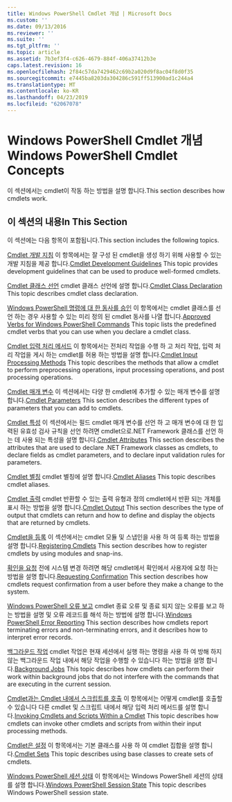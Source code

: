 ```yaml
---
title: Windows PowerShell Cmdlet 개념 | Microsoft Docs
ms.custom: ''
ms.date: 09/13/2016
ms.reviewer: ''
ms.suite: ''
ms.tgt_pltfrm: ''
ms.topic: article
ms.assetid: 7b3ef3f4-c626-4679-884f-406a37412b3e
caps.latest.revision: 16
ms.openlocfilehash: 2f84c57da7429462c69b2a020d9f8ac04f8d0f35
ms.sourcegitcommit: e7445ba8203da304286c591ff513900ad1c244a4
ms.translationtype: MT
ms.contentlocale: ko-KR
ms.lasthandoff: 04/23/2019
ms.locfileid: "62067078"
---
```

# <a name="windows-powershell-cmdlet-concepts"></a><span data-ttu-id="74ecb-102">Windows PowerShell Cmdlet 개념</span><span class="sxs-lookup"><span data-stu-id="74ecb-102">Windows PowerShell Cmdlet Concepts</span></span>

<span data-ttu-id="74ecb-103">이 섹션에서는 cmdlet이 작동 하는 방법을 설명 합니다.</span><span class="sxs-lookup"><span data-stu-id="74ecb-103">This section describes how cmdlets work.</span></span>

## <a name="in-this-section"></a><span data-ttu-id="74ecb-104">이 섹션의 내용</span><span class="sxs-lookup"><span data-stu-id="74ecb-104">In This Section</span></span>

<span data-ttu-id="74ecb-105">이 섹션에는 다음 항목이 포함됩니다.</span><span class="sxs-lookup"><span data-stu-id="74ecb-105">This section includes the following topics.</span></span>

<span data-ttu-id="74ecb-106">[Cmdlet 개발 지침](./cmdlet-development-guidelines.md) 이 항목에서는 잘 구성 된 cmdlet을 생성 하기 위해 사용할 수 있는 개발 지침을 제공 합니다.</span><span class="sxs-lookup"><span data-stu-id="74ecb-106">[Cmdlet Development Guidelines](./cmdlet-development-guidelines.md) This topic provides development guidelines that can be used to produce well-formed cmdlets.</span></span>

<span data-ttu-id="74ecb-107">[Cmdlet 클래스 선언](./cmdlet-class-declaration.md) cmdlet 클래스 선언에 설명 합니다.</span><span class="sxs-lookup"><span data-stu-id="74ecb-107">[Cmdlet Class Declaration](./cmdlet-class-declaration.md) This topic describes cmdlet class declaration.</span></span>

<span data-ttu-id="74ecb-108">[Windows PowerShell 명령에 대 한 동사를 승인](./approved-verbs-for-windows-powershell-commands.md) 이 항목에서는 cmdlet 클래스를 선언 하는 경우 사용할 수 있는 미리 정의 된 cmdlet 동사를 나열 합니다.</span><span class="sxs-lookup"><span data-stu-id="74ecb-108">[Approved Verbs for Windows PowerShell Commands](./approved-verbs-for-windows-powershell-commands.md) This topic lists the predefined cmdlet verbs that you can use when you declare a cmdlet class.</span></span>

<span data-ttu-id="74ecb-109">[Cmdlet 입력 처리 메서드](./cmdlet-input-processing-methods.md) 이 항목에서는 전처리 작업을 수행 하 고 처리 작업, 입력 처리 작업을 게시 하는 cmdlet를 허용 하는 방법을 설명 합니다.</span><span class="sxs-lookup"><span data-stu-id="74ecb-109">[Cmdlet Input Processing Methods](./cmdlet-input-processing-methods.md) This topic describes the methods that allow a cmdlet to perform preprocessing operations, input processing operations, and post processing operations.</span></span>

<span data-ttu-id="74ecb-110">[Cmdlet 매개 변수](./cmdlet-parameters.md) 이 섹션에서는 다양 한 cmdlet에 추가할 수 있는 매개 변수를 설명 합니다.</span><span class="sxs-lookup"><span data-stu-id="74ecb-110">[Cmdlet Parameters](./cmdlet-parameters.md) This section describes the different types of parameters that you can add to cmdlets.</span></span>

<span data-ttu-id="74ecb-111">[Cmdlet 특성](./cmdlet-attributes.md) 이 섹션에서는 필드 cmdlet 매개 변수를 선언 하 고 매개 변수에 대 한 입력된 유효성 검사 규칙을 선언 하려면 cmdlet으로.NET Framework 클래스를 선언 하는 데 사용 되는 특성을 설명 합니다.</span><span class="sxs-lookup"><span data-stu-id="74ecb-111">[Cmdlet Attributes](./cmdlet-attributes.md) This section describes the attributes that are used to declare .NET Framework classes as cmdlets, to declare fields as cmdlet parameters, and to declare input validation rules for parameters.</span></span>

<span data-ttu-id="74ecb-112">[Cmdlet 별칭](./cmdlet-aliases.md) cmdlet 별칭에 설명 합니다.</span><span class="sxs-lookup"><span data-stu-id="74ecb-112">[Cmdlet Aliases](./cmdlet-aliases.md) This topic describes cmdlet aliases.</span></span>

<span data-ttu-id="74ecb-113">[Cmdlet 출력](./cmdlet-output.md) cmdlet 반환할 수 있는 출력 유형과 정의 cmdlet에서 반환 되는 개체를 표시 하는 방법을 설명 합니다.</span><span class="sxs-lookup"><span data-stu-id="74ecb-113">[Cmdlet Output](./cmdlet-output.md) This section describes the type of output that cmdlets can return and how to define and display the objects that are returned by cmdlets.</span></span>

<span data-ttu-id="74ecb-114">[Cmdlet을 등록](./modules-and-snap-ins.md) 이 섹션에서는 cmdlet 모듈 및 스냅인을 사용 하 여 등록 하는 방법을 설명 합니다.</span><span class="sxs-lookup"><span data-stu-id="74ecb-114">[Registering Cmdlets](./modules-and-snap-ins.md) This section describes how to register cmdlets by using modules and snap-ins.</span></span>

<span data-ttu-id="74ecb-115">[확인을 요청](./requesting-confirmation-from-cmdlets.md) 전에 시스템 변경 하려면 해당 cmdlet에서 확인에서 사용자에 요청 하는 방법을 설명 합니다.</span><span class="sxs-lookup"><span data-stu-id="74ecb-115">[Requesting Confirmation](./requesting-confirmation-from-cmdlets.md) This section describes how cmdlets request confirmation from a user before they make a change to the system.</span></span>

<span data-ttu-id="74ecb-116">[Windows PowerShell 오류 보고](./error-reporting-concepts.md) cmdlet 종료 오류 및 종료 되지 않는 오류를 보고 하는 방법을 설명 및 오류 레코드를 해석 하는 방법에 설명 합니다.</span><span class="sxs-lookup"><span data-stu-id="74ecb-116">[Windows PowerShell Error Reporting](./error-reporting-concepts.md) This section describes how cmdlets report terminating errors and non-terminating errors, and it describes how to interpret error records.</span></span>

<span data-ttu-id="74ecb-117">[백그라운드 작업](./background-jobs.md) cmdlet 작업은 현재 세션에서 실행 하는 명령을 사용 하 여 방해 하지 않는 백그라운드 작업 내에서 해당 작업을 수행할 수 있습니다 하는 방법을 설명 합니다.</span><span class="sxs-lookup"><span data-stu-id="74ecb-117">[Background Jobs](./background-jobs.md) This topic describes how cmdlets can perform their work within background jobs that do not interfere with the commands that are executing in the current session.</span></span>

<span data-ttu-id="74ecb-118">[Cmdlet과는 Cmdlet 내에서 스크립트를 호출](./invoking-cmdlets-and-scripts-within-a-cmdlet.md) 이 항목에서는 어떻게 cmdlet를 호출할 수 있습니다 다른 cmdlet 및 스크립트 내에서 해당 입력 처리 메서드를 설명 합니다.</span><span class="sxs-lookup"><span data-stu-id="74ecb-118">[Invoking Cmdlets and Scripts Within a Cmdlet](./invoking-cmdlets-and-scripts-within-a-cmdlet.md) This topic describes how cmdlets can invoke other cmdlets and scripts from within their input processing methods.</span></span>

<span data-ttu-id="74ecb-119">[Cmdlet은 설정](./cmdlet-sets.md) 이 항목에서는 기본 클래스를 사용 하 여 cmdlet 집합을 설명 합니다.</span><span class="sxs-lookup"><span data-stu-id="74ecb-119">[Cmdlet Sets](./cmdlet-sets.md) This topic describes using base classes to create sets of cmdlets.</span></span>

<span data-ttu-id="74ecb-120">[Windows PowerShell 세션 상태](./windows-powershell-session-state.md) 이 항목에서는 Windows PowerShell 세션의 상태를 설명 합니다.</span><span class="sxs-lookup"><span data-stu-id="74ecb-120">[Windows PowerShell Session State](./windows-powershell-session-state.md) This topic describes Windows PowerShell session state.</span></span>
